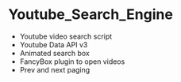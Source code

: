 # Youtube_Search_Engine

* Youtube video search script
* Youtube Data API v3
* Animated search box
* FancyBox plugin to open videos
* Prev and next paging

